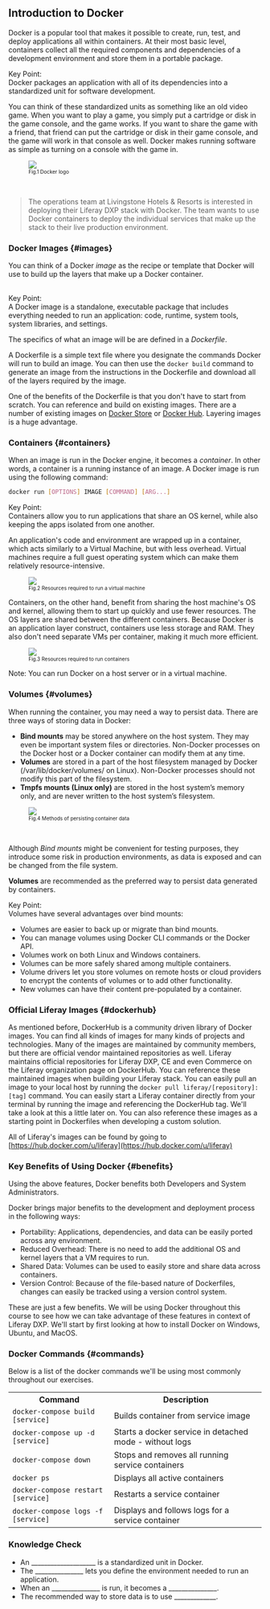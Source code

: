 ## Introduction to Docker

Docker is a popular tool that makes it possible to create, run, test, and deploy applications all within containers. At their most basic level, containers collect all the required components and dependencies of a development environment and store them in a portable package. 

<div class="key-point">
Key Point: <br />
Docker packages an application with all of its dependencies into a standardized unit for software development. 
</div>

You can think of these standardized units as something like an old video game. When you want to play a game, you simply put a cartridge or disk in the game console, and the game works. If you want to share the game with a friend, that friend can put the cartridge or disk in their game console, and the game will work in that console as well. Docker makes running software as simple as turning on a console with the game in. 

<figure>
	<img src="../images/chapter-1/docker-logo.jpg" style="max-width: 50%" /> 
	<figcaption style="font-size: x-small">Fig.1 Docker logo</figcaption>
</figure>

<br />

> The operations team at Livingstone Hotels & Resorts is interested in deploying their Liferay DXP stack with Docker. The team wants to use Docker containers to deploy the individual services that make up the stack to their live production environment. 


### Docker Images {#images}

You can think of a Docker _image_ as the recipe or template that Docker will use to build up the layers that make up a Docker container. 

<br />

<div class="key-point">
Key Point: <br />
A Docker image is a standalone, executable package that includes everything needed to run an application: code, runtime, system tools, system libraries, and settings.
</div>

The specifics of what an image will be are defined in a _Dockerfile_.

A Dockerfile is a simple text file where you designate the commands Docker will run to build an image. You can then use the `docker build` command to generate an image from the instructions in the Dockerfile and download all of the layers required by the image.

One of the benefits of the Dockerfile is that you don't have to start from scratch. You can reference and build on existing images. There are a number of existing images on [Docker Store](https://store.docker.com/) or [Docker Hub](https://hub.docker.com/). Layering images is a huge advantage.

### Containers {#containers}

When an image is run in the Docker engine, it becomes a _container_. In other words, a container is a running instance of an image. A Docker image is run using the following command:
```bash
docker run [OPTIONS] IMAGE [COMMAND] [ARG...]
```

<div class="key-point">
Key Point: <br />
Containers allow you to run applications that share an OS kernel, while also keeping the apps isolated from one another. 
</div>

An application's code and environment are wrapped up in a container, which acts similarly to a Virtual Machine, but with less overhead. Virtual machines require a full guest operating system which can make them relatively resource-intensive. 

<figure>
	<img src="../images/chapter-1/virtual-machine.png" style="max-width: 100%" /> 
	<figcaption style="font-size: x-small">Fig.2 Resources required to run a virtual machine</figcaption>
</figure>

Containers, on the other hand, benefit from sharing the host machine's OS and kernel, allowing them to start up quickly and use fewer resources. The OS layers are shared between the different containers. Because Docker is an application layer construct, containers use less storage and RAM. They also don't need separate VMs per container, making it much more efficient. 

<figure>
	<img src="../images/chapter-1/container-apps.png" style="max-width: 100%" /> 
	<figcaption style="font-size: x-small">Fig.3 Resources required to run containers</figcaption>
</figure>

<div class="note">
Note: You can run Docker on a host server or in a virtual machine.
</div>

### Volumes {#volumes}

When running the container, you may need a way to persist data. There are three ways of storing data in Docker:
<ul>
	<li><b>Bind mounts</b> may be stored anywhere on the host system. They may even be important system files or directories. Non-Docker processes on the Docker host or a Docker container can modify them at any time.</li>
	<li><b>Volumes</b> are stored in a part of the host filesystem managed by Docker (/var/lib/docker/volumes/ on Linux). Non-Docker processes should not modify this part of the filesystem.</li>
	<li><b>Tmpfs mounts (Linux only)</b> are stored in the host system’s memory only, and are never written to the host system’s filesystem.</li>
</ul>

<figure>
	<img src="../images/chapter-1/types-of-mounts-volume.png" style="max-width: 70%" /> 
	<figcaption style="font-size: x-small">Fig.4 Methods of persisting container data</figcaption>
</figure>


<br />

Although _Bind mounts_ might be convenient for testing purposes, they introduce some risk in production environments, as data is exposed and can be changed from the file system.


**Volumes** are recommended as the preferred way to persist data generated by containers. 

<div class="key-point">
Key Point: <br />
Volumes have several advantages over bind mounts:
<ul>
	<li> Volumes are easier to back up or migrate than bind mounts.</li>
	<li> You can manage volumes using Docker CLI commands or the Docker API.</li>
	<li> Volumes work on both Linux and Windows containers.</li>
	<li> Volumes can be more safely shared among multiple containers.</li>
	<li> Volume drivers let you store volumes on remote hosts or cloud providers to encrypt the contents of volumes or to add other functionality.</li>
	<li> New volumes can have their content pre-populated by a container.</li>
</ul>
</div>

### Official Liferay Images {#dockerhub}

As mentioned before, DockerHub is a community driven library of Docker images. You can find all kinds of images for many kinds of projects and technologies. Many of the images are maintained by community members, but there are official vendor maintained repositories as well. Liferay maintains official repositories for Liferay DXP, CE and even Commerce on the Liferay organization page on DockerHub. You can reference these maintained images when building your Liferay stack. You can easily pull an image to your local host by running the `docker pull liferay/[repository]:[tag]` command. You can easily start a Liferay container directly from your terminal by running the image and referencing the DockerHub tag. We'll take a look at this a little later on. You can also reference these images as a starting point in Dockerfiles when developing a custom solution.

All of Liferay's images can be found by going to [https://hub.docker.com/u/liferay](https://hub.docker.com/u/liferay)

### Key Benefits of Using Docker {#benefits}

Using the above features, Docker benefits both Developers and System Administrators. 

Docker brings major benefits to the development and deployment process in the following ways:
<ul>
	<li>Portability: Applications, dependencies, and data can be easily ported across any environment.</li>
	<li>Reduced Overhead: There is no need to add the additional OS and kernel layers that a VM requires to run.</li>
	<li>Shared Data: Volumes can be used to easily store and share data across containers.</li>
	<li>Version Control: Because of the file-based nature of Dockerfiles, changes can easily be tracked using a version control system.</li>
</ul>

These are just a few benefits. We will be using Docker throughout this course to see how we can take advantage of these features in context of Liferay DXP. We'll start by first looking at how to install Docker on Windows, Ubuntu, and MacOS.

<div style="page-break-before: always"></div>

### Docker Commands {#commands}

Below is a list of the docker commands we'll be using most commonly throughout our exercises. 

<table style="width:100%">
  <tr>
    <th>Command</th>
    <th>Description</th>
  </tr>
  <tr>
    <td><code>docker-compose build [service]</code></td>
    <td>Builds container from service image</td>
  </tr>
  <tr>
    <td><code>docker-compose up -d [service]</code></td>
    <td>Starts a docker service in detached mode - without logs</td>
  </tr>
  <tr>
    <td><code>docker-compose down</code></td>
    <td>Stops and removes all running service containers </td>
  </tr>
  <tr>
    <td><code>docker ps</code></td>
    <td>Displays all active containers</td>
  </tr>
  <tr>
    <td><code>docker-compose restart [service]</code></td>
    <td>Restarts a service container</td>
  </tr>
  <tr>
    <td><code>docker-compose logs -f [service]</code></td>
    <td>Displays and follows logs for a service container</td>
  </tr>
</table> 

<div class="summary"><h3>Knowledge Check</h3>
<ul>
	<li>An ____________________ is a standardized unit in Docker.</li>
	<li>The _______________ lets you define the environment needed to run an application.</li>
	<li>When an _______________ is run, it becomes a _______________.</li>
	<li>The recommended way to store data is to use _____________.</li>
</ul>
</div>
